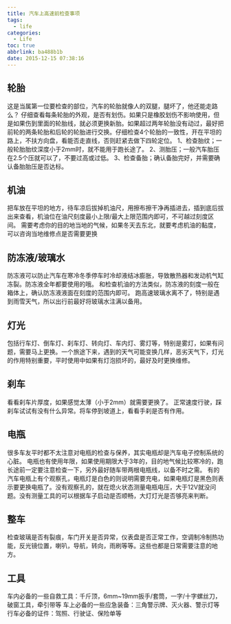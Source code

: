 ```yaml
---
title: 汽车上高速前检查事项
tags:
  - life
categories:
  - Life
toc: true
abbrlink: ba488b1b
date: 2015-12-15 07:38:16
---
```


## 轮胎
这是当属第一位要检查的部位，汽车的轮胎就像人的双腿，腿坏了，他还能走路么？
仔细查看每条轮胎的外观，是否有划伤。如果只是橡胶划伤不影响使用，但是如果伤到里面的轮胎线，就必须更换新胎。如果超过两年轮胎没有动过，最好把前轮的两条轮胎和后轮的轮胎进行交换。仔细检查4个轮胎的一致性，开在平坦的路上，不扶方向盘，看能否走直线，否则赶紧去做下四轮定位。
1、检查胎纹；一般轮胎胎纹深度小于2mm时，就不能用于跑长途了。
2、测胎压；一般汽车胎压在2.5个压就可以了，不要过高或过低。
3、检查备胎；确认备胎完好，并需要确认备胎胎压是否达标。

## 机油
把车放在平坦的地方，待车凉后拔掉机油尺，用擦布擦干净再插进去，插到底后拔出来查看，机油位在油尺刻度最小上限/最大上限范围内即可，不可越过刻度区间。
需要考虑你的目的地当地的气候，如果冬天去东北，就要考虑机油的黏度，可以咨询当地维修点是否需要更换

## 防冻液/玻璃水
防冻液可以防止汽车在寒冷冬季停车时冷却液结冰膨胀，导致散热器和发动机气缸冻裂。防冻液全年都要使用的哦。
和检查机油的方法类似，防冻液的刻度一般在箱体上，确认防冻液液面在刻度的范围内即可。
跑高速玻璃水离不了，特别是遇到雨雪天气，所以出行前最好将玻璃水注满以备用。

## 灯光
包括行车灯、倒车灯、刹车灯、转向灯、车内灯、雾灯等，特别是雾灯，如果有问题，需要马上更换。一个旅途下来，遇到的天气可能变换几样，恶劣天气下，灯光的作用特别重要，平时使用中如果有灯泡损坏的，最好及时更换维修。

## 刹车
看看刹车片厚度，如果感觉太薄（小于2mm）就需要更换了。
正常速度行驶，踩刹车试试有没有什么异常。将车停到坡道上，看看手刹是否有作用。

## 电瓶
很多车友平时都不太注意对电瓶的检查与保养，其实电瓶却是汽车电子控制系统的心脏。
电瓶也有使用年限，如果使用期限大于3年的，目的地气候比较寒冷的，跑长途前一定要注意检查一下，另外最好随车带两根电瓶线，以备不时之需。
有的汽车电瓶上有个观察孔，电瓶灯是白色的则说明需要充电，如果电瓶灯是黑色则表示要更换电瓶了。没有观察孔的，就在熄火状态测量电瓶电压，大于12V就没问题。没有测量工具的可以根据车子启动是否顺畅，大灯灯光是否够亮来判断。

## 整车
检查玻璃是否有裂痕，车门开关是否异常，仪表盘是否正常工作，空调制冷制热功能，反光镜位置，喇叭，导航，转向，雨刷等等。这些也都是日常需要注意的地方。

## 工具
车内必备的一些自救工具：千斤顶，6mm~19mm扳手/套筒，一字/十字螺丝刀，破窗工具，牵引带等
车上必备的一些应急装备：三角警示牌、灭火器、警示灯等
行车必备的证件：驾照、行驶证、保险单等 